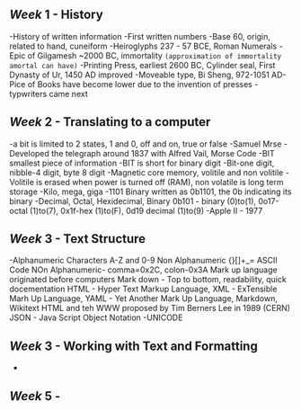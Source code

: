 ## **_Week_** 1 - History
  -History of written information
  -First written numbers
  -Base 60, origin, related to hand, cuneiform
  -Heiroglyphs 237 - 57 BCE, Roman Numerals
  -Epic of Gilgamesh ~2000 BC, immortality ```(approximation of immortality amortal can have)```
  -Printing Press, earliest 2600 BC, Cylinder seal, First Dynasty of Ur, 1450 AD improved
  -Moveable type, Bi Sheng, 972-1051 AD-Pice of Books have become lower due to the invention of presses
  -typwriters came next
  
## **_Week_** 2 - Translating to a computer
  -a bit is limited to 2 states, 1 and 0, off and on, true or false
  -Samuel Mrse - Developed the telegraph around 1837 with Alfred Vail,  Morse Code
  -BIT smallest piece of information
  -BIT is short for binary digit
  -Bit-one digit, nibble-4 digit, byte 8 digit
  -Magnetic core memory, volitile and non volitile
  -Volitile is erased when power is turned off (RAM), non volatile is long term storage
  -Kilo, mega, giga
  -1101 Binary  written as 0b1101, the 0b indicating its binary
  -Decimal, Octal, Hexidecimal, Binary 0b101 - binary (0)to(1), 0o17-octal (1)to(7), 0x1f-hex (1)to(F), 0d19 decimal (1)to(9)
  -Apple II - 1977

## **_Week_** 3 - Text Structure
  -Alphanumeric Characters A-Z and 0-9
    Non Alphanumeric {}[]+_=
    ASCII Code NOn Alphanumeric- comma=0x2C, colon-0x3A
    Mark up language originated before computers
    Mark down - Top to bottom, readability, quick docementation
    HTML - Hyper Text Markup Language, XML - ExTensible Marh Up Language, YAML - Yet Another Mark Up Language, Markdown, Wikitext
    HTML and teh WWW proposed by Tim Berners Lee in 1989 (CERN)
    JSON - Java Script Object Notation
  -UNICODE

## **_Week_** 3 - Working with Text and Formatting
  -

## **_Week_** 5 - 
